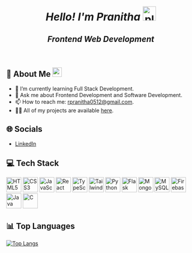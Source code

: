 <h1 align="center"><em> Hello! I'm Pranitha </em>
<img src="https://raw.githubusercontent.com/Tarikul-Islam-Anik/Animated-Fluent-Emojis/master/Emojis/Objects/Airplane.png" alt="plane" width="35" height="38">
</h1>

<h2 align="center"><em>Frontend Web Development</em></h2>
<br />

## 🤔 About Me <img src="https://raw.githubusercontent.com/Tarikul-Islam-Anik/Animated-Fluent-Emojis/master/Emojis/Objects/Sparkles.gif" alt="sparkles" width="25" height="25"/>
- 🌱 I’m currently learning Full Stack Development.
- 💬 Ask me about Frontend Development and Software Development.
- 📫 How to reach me: [rpranitha0512@gmail.com](mailto:rpranitha0512@gmail.com).
- 👨‍💻 All of my projects are available [here](https://github.com/pranitha05).

## 🌐 Socials
- [LinkedIn](https://www.linkedin.com/in/pranitha-r-276307251/)

## 💻 Tech Stack
<p align="left">
  <img src="https://cdn.jsdelivr.net/gh/devicons/devicon/icons/html5/html5-original.svg" alt="HTML5" width="40" height="40"/> 
  <img src="https://cdn.jsdelivr.net/gh/devicons/devicon/icons/css3/css3-original.svg" alt="CSS3" width="40" height="40"/>
  <img src="https://cdn.jsdelivr.net/gh/devicons/devicon/icons/javascript/javascript-original.svg" alt="JavaScript" width="40" height="40"/>
  <img src="https://cdn.jsdelivr.net/gh/devicons/devicon/icons/react/react-original.svg" alt="React" width="40" height="40"/>
  <img src="https://cdn.jsdelivr.net/gh/devicons/devicon/icons/typescript/typescript-original.svg" alt="TypeScript" width="40" height="40"/>
  <img src="https://cdn.jsdelivr.net/gh/devicons/devicon/icons/tailwindcss/tailwindcss-plain.svg" alt="Tailwind CSS" width="40" height="40"/>
  <img src="https://cdn.jsdelivr.net/gh/devicons/devicon/icons/python/python-original.svg" alt="Python" width="40" height="40"/>
  <img src="https://cdn.jsdelivr.net/gh/devicons/devicon/icons/flask/flask-original.svg" alt="Flask" width="40" height="40"/>
  <img src="https://cdn.jsdelivr.net/gh/devicons/devicon/icons/mongodb/mongodb-original.svg" alt="MongoDB" width="40" height="40"/>
  <img src="https://cdn.jsdelivr.net/gh/devicons/devicon/icons/mysql/mysql-original.svg" alt="MySQL" width="40" height="40"/>
  <img src="https://cdn.jsdelivr.net/gh/devicons/devicon/icons/firebase/firebase-plain.svg" alt="Firebase" width="40" height="40"/>
  <img src="https://cdn.jsdelivr.net/gh/devicons/devicon/icons/java/java-original.svg" alt="Java" width="40" height="40"/>
  <img src="https://cdn.jsdelivr.net/gh/devicons/devicon/icons/c/c-original.svg" alt="C" width="40" height="40"/>
</p>

## 📊 Top Languages
[![Top Langs](https://github-readme-stats.vercel.app/api/top-langs/?username=pranitha05&theme=bear)](https://github.com/pranitha05/github-readme-stats)
